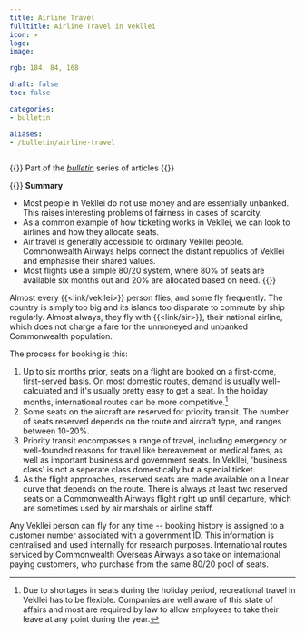 ```yaml
---
title: Airline Travel
fulltitle: Airline Travel in Vekllei
icon: ✈️
logo:
image:

rgb: 184, 84, 168

draft: false
toc: false

categories:
- bulletin

aliases:
- /bulletin/airline-travel
---
```

{{<note series>}}
 Part of the *[bulletin](/bulletin/)* series of articles
{{</note>}}

{{<note panel>}}
**Summary**

* Most people in Vekllei do not use money and are essentially unbanked. This raises interesting problems of fairness in cases of scarcity.
* As a common example of how ticketing works in Vekllei, we can look to airlines and how they allocate seats.
* Air travel is generally accessible to ordinary Vekllei people. Commonwealth Airways helps connect the distant republics of Vekllei and emphasise their shared values.
* Most flights use a simple 80/20 system, where 80% of seats are available six months out and 20% are allocated based on need.
{{</note>}}

Almost every {{<link/vekllei>}} person flies, and some fly frequently. The country is simply too big and its islands too disparate to commute by ship regularly. Almost always, they fly with {{<link/air>}}, their national airline, which does not charge a fare for the unmoneyed and unbanked Commonwealth population.

The process for booking is this:

1. Up to six months prior, seats on a flight are booked on a first-come, first-served basis. On most domestic routes, demand is usually well-calculated and it's usually pretty easy to get a seat. In the holiday months, international routes can be more competitive.[^comp]
2. Some seats on the aircraft are reserved for priority transit. The number of seats reserved depends on the route and aircraft type, and ranges between 10-20%.
3. Priority transit encompasses a range of travel, including emergency or well-founded reasons for travel like bereavement or medical fares, as well as important business and government seats. In Vekllei, 'business class' is not a seperate class domestically but a special ticket.
4. As the flight approaches, reserved seats are made available on a linear curve that depends on the route. There is always at least two reserved seats on a Commonwealth Airways flight right up until departure, which are sometimes used by air marshals or airline staff.

Any Vekllei person can fly for any time -- booking history is assigned to a customer number associated with a government ID. This information is centralised and used internally for research purposes. International routes serviced by Commonwealth Overseas Airways also take on international paying customers, who purchase from the same 80/20 pool of seats.

[^comp]: Due to shortages in seats during the holiday period, recreational travel in Vekllei has to be flexible. Companies are well aware of this state of affairs and most are required by law to allow employees to take their leave at any point during the year.